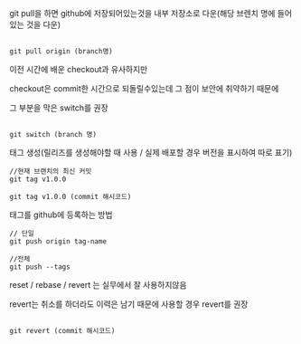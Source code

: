 git pull을 하면 github에 저장되어있는것을 내부 저장소로 다운(해당 브렌치 명에 들어있는 것을 다운)

```

git pull origin (branch명)

```

이전 시간에 배운 checkout과 유사하지만

checkout은 commit한 시간으로 되돌릴수있는데 그 점이 보안에 취약하기 때문에

그 부분을 막은 switch를 권장

```

git switch (branch 명)

```

태그 생성(릴리즈를 생성해야할 때 사용 / 실제 배포할 경우 버전을 표시하여 따로 표기)

```
//현재 브랜치의 최신 커밋
git tag v1.0.0

git tag v1.0.0 (commit 해시코드)

```

태그를 github에 등록하는 방법

```
// 단일
git push origin tag-name

//전체
git push --tags

```

reset / rebase / revert 는 실무에서 잘 사용하지않음

revert는 취소를 하더라도 이력은 남기 때문에 사용할 경우 revert를 권장

```

git revert (commit 해시코드)

```